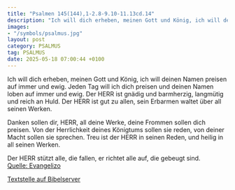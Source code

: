 ```yaml
---
title: "Psalmen 145(144),1-2.8-9.10-11.13cd.14"
description: "Ich will dich erheben, meinen Gott und König, ich will deinen Namen preisen auf immer und ewig. Jeden Tag will ich dich preisen und deinen Namen loben auf immer und ewig. Der HERR ist gnädig und barmherzig, langmütig und reich an Huld. Der HERR ist gut zu allen, sein Erbarmen wal...."
images:
- "/symbols/psalmus.jpg"
layout: post
category: PSALMUS
tag: PSALMUS
date: 2025-05-18 07:00:44 +0100
---
```

Ich will dich erheben, meinen Gott und König, ich will deinen Namen preisen auf immer und ewig.
Jeden Tag will ich dich preisen und deinen Namen loben auf immer und ewig.
Der HERR ist gnädig und barmherzig, langmütig und reich an Huld.
Der HERR ist gut zu allen, sein Erbarmen waltet über all seinen Werken.<!--more-->

Danken sollen dir, HERR, all deine Werke, deine Frommen sollen dich preisen.
Von der Herrlichkeit deines Königtums sollen sie reden, von deiner Macht sollen sie sprechen.
Treu ist der HERR in seinen Reden,
und heilig in all seinen Werken.

Der HERR stützt alle, die fallen, 
er richtet alle auf, die gebeugt sind.<br>
[Quelle: Evangelizo](https://evangeliumtagfuertag.org/DE/gospel)

[Textstelle auf Bibelserver](https://www.bibleserver.com/EU/ps145(144),1-2.8-9.10-11.13cd.14)

